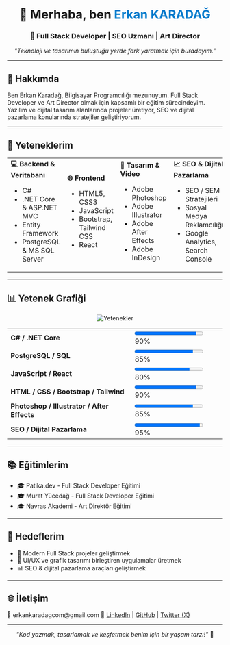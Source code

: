 <!-- GitHub Profil README - Erkan Karadağ -->

<h1 align="center">👋 Merhaba, ben <span style="color:#007ACC">Erkan KARADAĞ</span></h1>
<h3 align="center">🚀 Full Stack Developer | SEO Uzmanı | Art Director</h3>

<p align="center">
  <em>"Teknoloji ve tasarımın buluştuğu yerde fark yaratmak için buradayım."</em>
</p>

---

## 🧠 Hakkımda
Ben Erkan Karadağ, Bilgisayar Programcılığı mezunuyum. Full Stack Developer ve Art Director olmak için kapsamlı bir eğitim sürecindeyim. Yazılım ve dijital tasarım alanlarında projeler üretiyor, SEO ve dijital pazarlama konularında stratejiler geliştiriyorum.

---

## 💼 Yeteneklerim

<table>
  <tr>
    <td><strong>💻 Backend & Veritabanı</strong>
      <ul>
        <li>C#</li>
        <li>.NET Core & ASP.NET MVC</li>
        <li>Entity Framework</li>
        <li>PostgreSQL & MS SQL Server</li>
      </ul>
    </td>
    <td><strong>🌐 Frontend</strong>
      <ul>
        <li>HTML5, CSS3</li>
        <li>JavaScript</li>
        <li>Bootstrap, Tailwind CSS</li>
        <li>React</li>
      </ul>
    </td>
    <td><strong>🎨 Tasarım & Video</strong>
      <ul>
        <li>Adobe Photoshop</li>
        <li>Adobe Illustrator</li>
        <li>Adobe After Effects</li>
        <li>Adobe InDesign</li>
      </ul>
    </td>
    <td><strong>📈 SEO & Dijital Pazarlama</strong>
      <ul>
        <li>SEO / SEM Stratejileri</li>
        <li>Sosyal Medya Reklamcılığı</li>
        <li>Google Analytics, Search Console</li>
      </ul>
    </td>
  </tr>
</table>

---

## 📊 Yetenek Grafiği
<p align="center">
  <img src="https://skillicons.dev/icons?i=cs,dotnet,postgresql,html,css,js,bootstrap,tailwind,react,photoshop,illustrator,aftereffects" alt="Yetenekler" />
</p>

<table align="center">
  <tr>
    <td><strong>C# / .NET Core</strong></td>
    <td>
      <progress value="90" max="100"></progress> 90%
    </td>
  </tr>
  <tr>
    <td><strong>PostgreSQL / SQL</strong></td>
    <td>
      <progress value="85" max="100"></progress> 85%
    </td>
  </tr>
  <tr>
    <td><strong>JavaScript / React</strong></td>
    <td>
      <progress value="80" max="100"></progress> 80%
    </td>
  </tr>
  <tr>
    <td><strong>HTML / CSS / Bootstrap / Tailwind</strong></td>
    <td>
      <progress value="90" max="100"></progress> 90%
    </td>
  </tr>
  <tr>
    <td><strong>Photoshop / Illustrator / After Effects</strong></td>
    <td>
      <progress value="85" max="100"></progress> 85%
    </td>
  </tr>
  <tr>
    <td><strong>SEO / Dijital Pazarlama</strong></td>
    <td>
      <progress value="95" max="100"></progress> 95%
    </td>
  </tr>
</table>

---

## 📚 Eğitimlerim
- 🎓 Patika.dev - Full Stack Developer Eğitimi
- 🎓 Murat Yücedağ - Full Stack Developer Eğitimi
- 🎓 Navras Akademi - Art Direktör Eğitimi

---

## 🎯 Hedeflerim
- 🚀 Modern Full Stack projeler geliştirmek
- 🎨 UI/UX ve grafik tasarımı birleştiren uygulamalar üretmek
- 📊 SEO & dijital pazarlama araçları geliştirmek

---

## 🌐 İletişim
<p>
📧 erkankaradagcom@gmail.com  
🔗 <a href="https://www.linkedin.com/in/erkankaradag/">LinkedIn</a> | 
<a href="https://github.com/erkankaradag">GitHub</a> | 
<a href="https://x.com/erkankaradagcom">Twitter (X)</a>
</p>

---

<p align="center">
  <em>"Kod yazmak, tasarlamak ve keşfetmek benim için bir yaşam tarzı!"</em> 🚀
</p>
